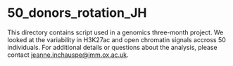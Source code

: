 # 50_donors_rotation_JH
This directory contains script used in a genomics three-month project. We looked at the variability in H3K27ac and open chromatin signals accross 50 individuals. For additional details or questions about the analysis, please contact jeanne.inchauspe@imm.ox.ac.uk. 
